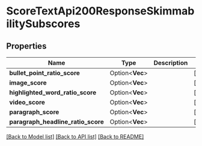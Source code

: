 # ScoreTextApi200ResponseSkimmabilitySubscores

## Properties

Name | Type | Description | Notes
------------ | ------------- | ------------- | -------------
**bullet_point_ratio_score** | Option<**Vec<i32>**> |  | [optional]
**image_score** | Option<**Vec<i32>**> |  | [optional]
**highlighted_word_ratio_score** | Option<**Vec<i32>**> |  | [optional]
**video_score** | Option<**Vec<i32>**> |  | [optional]
**paragraph_score** | Option<**Vec<i32>**> |  | [optional]
**paragraph_headline_ratio_score** | Option<**Vec<i32>**> |  | [optional]

[[Back to Model list]](../README.md#documentation-for-models) [[Back to API list]](../README.md#documentation-for-api-endpoints) [[Back to README]](../README.md)


